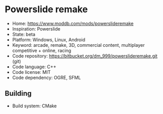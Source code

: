 # Powerslide remake

- Home: https://www.moddb.com/mods/powerslideremake
- Inspiration: Powerslide
- State: beta
- Platform: Windows, Linux, Android
- Keyword: arcade, remake, 3D, commercial content, multiplayer competitive + online, racing
- Code repository: https://bitbucket.org/dm_999/powerslideremake.git (git)
- Code language: C++
- Code license: MIT
- Code dependency: OGRE, SFML

## Building

- Build system: CMake
